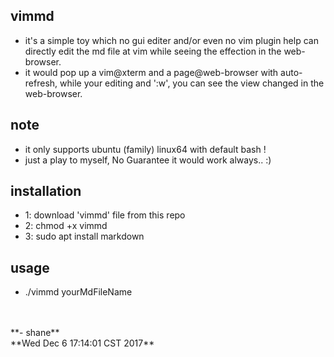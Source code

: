 ## vimmd
- it's a simple toy which no gui editer and/or even no vim plugin help can directly edit the md file at vim while seeing the effection in the web-browser.
- it would pop up a vim@xterm and a page@web-browser with auto-refresh, while your editing and ':w', you can see the view changed in the web-browser.

## note
- it only supports ubuntu (family) linux64 with default bash !
- just a play to myself, No Guarantee it would work always.. :)

## installation
* 1: download 'vimmd' file from this repo 
* 2: chmod +x vimmd
* 3: sudo apt install markdown

## usage
- ./vimmd yourMdFileName


<br>
<br>
**- shane**
<br>
**Wed Dec  6 17:14:01 CST 2017**
